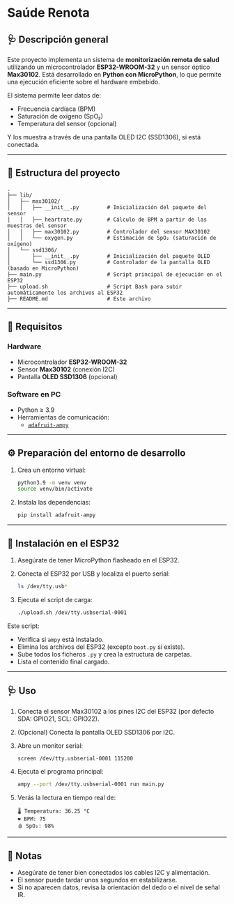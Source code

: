 # Saúde Renota

## 🩺 Descripción general

Este proyecto implementa un sistema de **monitorización remota de salud** utilizando un microcontrolador **ESP32-WROOM-32** y un sensor óptico **Max30102**. Está desarrollado en **Python con MicroPython**, lo que permite una ejecución eficiente sobre el hardware embebido.

El sistema permite leer datos de:
- Frecuencia cardíaca (BPM)
- Saturación de oxígeno (SpO₂)
- Temperatura del sensor (opcional)

Y los muestra a través de una pantalla OLED I2C (SSD1306), si está conectada.

---

## 📁 Estructura del proyecto

```
.
├── lib/
│   ├── max30102/
│   │   ├── __init__.py         # Inicialización del paquete del sensor
│   │   ├── heartrate.py        # Cálculo de BPM a partir de las muestras del sensor
│   │   ├── max30102.py         # Controlador del sensor MAX30102
│   │   └── oxygen.py           # Estimación de SpO₂ (saturación de oxígeno)
│   └── ssd1306/
│       ├── __init__.py         # Inicialización del paquete OLED
│       └── ssd1306.py          # Controlador de la pantalla OLED (basado en MicroPython)
├── main.py                     # Script principal de ejecución en el ESP32
├── upload.sh                   # Script Bash para subir automáticamente los archivos al ESP32
├── README.md                   # Este archivo
```

---

## 🧾 Requisitos

### Hardware
- Microcontrolador **ESP32-WROOM-32**
- Sensor **Max30102** (conexión I2C)
- Pantalla **OLED SSD1306** (opcional)

### Software en PC
- Python ≥ 3.9
- Herramientas de comunicación:
  - [`adafruit-ampy`](https://github.com/adafruit/ampy)

---

## ⚙️ Preparación del entorno de desarrollo

1. Crea un entorno virtual:
   ```bash
   python3.9 -m venv venv
   source venv/bin/activate
   ```

2. Instala las dependencias:
   ```bash
   pip install adafruit-ampy
   ```

---

## 🚀 Instalación en el ESP32

1. Asegúrate de tener MicroPython flasheado en el ESP32.

2. Conecta el ESP32 por USB y localiza el puerto serial:
   ```bash
   ls /dev/tty.usb*
   ```

3. Ejecuta el script de carga:
   ```bash
   ./upload.sh /dev/tty.usbserial-0001
   ```

Este script:
- Verifica si `ampy` está instalado.
- Elimina los archivos del ESP32 (excepto `boot.py` si existe).
- Sube todos los ficheros `.py` y crea la estructura de carpetas.
- Lista el contenido final cargado.

---

## 🩺 Uso

1. Conecta el sensor Max30102 a los pines I2C del ESP32 (por defecto SDA: GPIO21, SCL: GPIO22).
2. (Opcional) Conecta la pantalla OLED SSD1306 por I2C.
3. Abre un monitor serial:
   ```bash
   screen /dev/tty.usbserial-0001 115200
   ```
4. Ejecuta el programa principal:
   ```bash
   ampy --port /dev/tty.usbserial-0001 run main.py
   ```

5. Verás la lectura en tiempo real de:
   ```
   🌡️ Temperatura: 36.25 °C
   ❤️ BPM: 75
   🩸 SpO₂: 98%
   ```

---

## 📌 Notas

- Asegúrate de tener bien conectados los cables I2C y alimentación.
- El sensor puede tardar unos segundos en estabilizarse.
- Si no aparecen datos, revisa la orientación del dedo o el nivel de señal IR.
